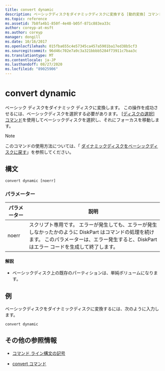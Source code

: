 ```yaml
---
title: convert dynamic
description: ベーシックディスクをダイナミックディスクに変換する [動的変換] コマンドの参照記事です。
ms.topic: reference
ms.assetid: 7b8fa4b1-850f-4e48-b05f-871c883ea33c
author: coreyp-at-msft
ms.author: coreyp
manager: dongill
ms.date: 10/16/2017
ms.openlocfilehash: 015fba655c4e57345ca457a5901ba17ed38b5cf3
ms.sourcegitcommit: 96d46c702e7a9c3a321bbbb5284f73911c7baa3c
ms.translationtype: MT
ms.contentlocale: ja-JP
ms.lasthandoff: 08/27/2020
ms.locfileid: "89025906"
---
```

# <a name="convert-dynamic"></a>convert dynamic

ベーシック ディスクをダイナミック ディスクに変換します。 この操作を成功させるには、ベーシックディスクを選択する必要があります。 [[ディスクの選択] コマンド](select-disk.md)を使用してベーシックディスクを選択し、それにフォーカスを移動します。

> [!NOTE]
> このコマンドの使用方法については、「 [ダイナミックディスクをベーシックディスクに戻す](/previous-versions/windows/it-pro/windows-server-2008-r2-and-2008/cc755238(v=ws.11))」を参照してください。

## <a name="syntax"></a>構文

```
convert dynamic [noerr]
```

### <a name="parameters"></a>パラメーター

| パラメーター | 説明 |
| --------- | ----------- |
| noerr | スクリプト専用です。 エラーが発生しても、エラーが発生しなかったかのように DiskPart はコマンドの処理を続けます。 このパラメーターは、エラー発生すると、DiskPart はエラー コードを生成して終了します。 |

#### <a name="remarks"></a>解説

- ベーシックディスク上の既存のパーティションは、単純ボリュームになります。

## <a name="examples"></a>例

ベーシックディスクをダイナミックディスクに変換するには、次のように入力します。

```
convert dynamic
```

## <a name="additional-references"></a>その他の参照情報

- [コマンド ライン構文の記号](command-line-syntax-key.md)

- [convert コマンド](convert.md)
